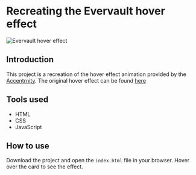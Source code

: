 # Recreating the Evervault hover effect

![Evervault hover effect](/assets/evervault-hover-effect.gif)

## Introduction

This project is a recreation of the hover effect animation provided by the [Accentrnity](https://ui.aceternity.com). The original hover effect can be found [here](https://ui.aceternity.com/components/evervault-card)

## Tools used

- HTML
- CSS
- JavaScript

## How to use

Download the project and open the `index.html` file in your browser. Hover over the card to see the effect.
